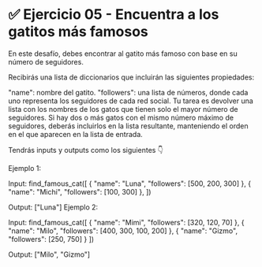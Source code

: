 # ✅ Ejercicio 05 - Encuentra a los gatitos más famosos

En este desafío, debes encontrar al gatito más famoso con base en su número de seguidores.

Recibirás una lista de diccionarios que incluirán las siguientes propiedades:

"name": nombre del gatito.
"followers": una lista de números, donde cada uno representa los seguidores de cada red social.
Tu tarea es devolver una lista con los nombres de los gatos que tienen solo el mayor número de seguidores. Si hay dos o más gatos con el mismo número máximo de seguidores, deberás incluirlos en la lista resultante, manteniendo el orden en el que aparecen en la lista de entrada.

Tendrás inputs y outputs como los siguientes 👇

Ejemplo 1:

Input: find_famous_cat([
  {
    "name": "Luna",
    "followers": [500, 200, 300]
  },
  {
    "name": "Michi",
    "followers": [100, 300]
  },
])

Output: ["Luna"]
Ejemplo 2:

Input: find_famous_cat([
  {
    "name": "Mimi",
    "followers": [320, 120, 70]
  },
  {
    "name": "Milo",
    "followers": [400, 300, 100, 200]
  },
  {
    "name": "Gizmo",
    "followers": [250, 750]
  }
])

Output: ["Milo", "Gizmo"]